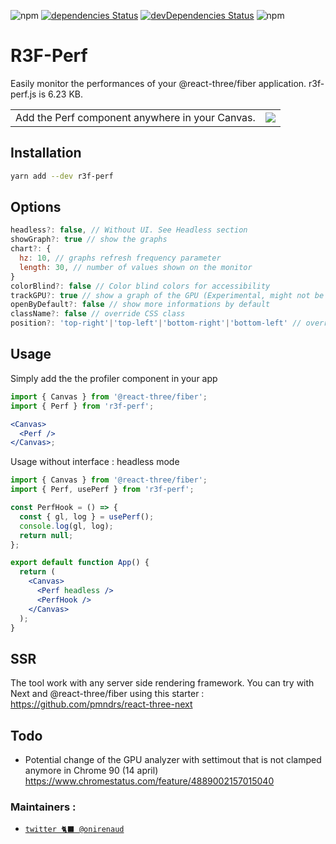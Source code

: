 ![npm](https://img.shields.io/npm/v/r3f-perf) [![dependencies Status](https://status.david-dm.org/gh/RenaudROHLINGER/r3f-perf.svg)](https://david-dm.org/RenaudROHLINGER/r3f-perf) [![devDependencies Status](https://status.david-dm.org/gh/RenaudROHLINGER/r3f-perf.svg?type=dev)](https://david-dm.org/RenaudROHLINGER/r3f-perf?type=dev) ![npm](https://img.shields.io/npm/dw/r3f-perf)

# R3F-Perf

Easily monitor the performances of your @react-three/fiber application.
r3f-perf.js is 6.23 KB.
<table>
  <tr>
    <td>Add the Perf component anywhere in your Canvas.</td>
    <td>
<a href="https://wtp9t.csb.app/">
  <img src="https://user-images.githubusercontent.com/15867665/120879065-bd666680-c5fb-11eb-9c8f-632b7ce09456.png" /></td>
</a>
  </tr>
</table>




## Installation

```bash
yarn add --dev r3f-perf
```

## Options

```jsx
headless?: false, // Without UI. See Headless section
showGraph?: true // show the graphs
chart?: {
  hz: 10, // graphs refresh frequency parameter
  length: 30, // number of values shown on the monitor
}
colorBlind?: false // Color blind colors for accessibility
trackGPU?: true // show a graph of the GPU (Experimental, might not be relevant)
openByDefault?: false // show more informations by default
className?: false // override CSS class
position?: 'top-right'|'top-left'|'bottom-right'|'bottom-left' // override position, default is top-right
```

## Usage

Simply add the the profiler component in your app

```jsx
import { Canvas } from '@react-three/fiber';
import { Perf } from 'r3f-perf';

<Canvas>
  <Perf />
</Canvas>;
```

Usage without interface : headless mode

```jsx
import { Canvas } from '@react-three/fiber';
import { Perf, usePerf } from 'r3f-perf';

const PerfHook = () => {
  const { gl, log } = usePerf();
  console.log(gl, log);
  return null;
};

export default function App() {
  return (
    <Canvas>
      <Perf headless />
      <PerfHook />
    </Canvas>
  );
}
```

## SSR

The tool work with any server side rendering framework. You can try with Next and @react-three/fiber using this starter :
https://github.com/pmndrs/react-three-next

## Todo

- Potential change of the GPU analyzer with settimout that is not clamped anymore in Chrome 90 (14 april) https://www.chromestatus.com/feature/4889002157015040

### Maintainers :

- [`twitter 🐈‍⬛ @onirenaud`](https://twitter.com/onirenaud)
